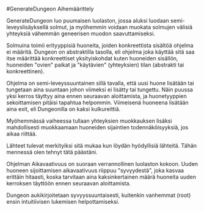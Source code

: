 #GenerateDungeon Aihemäärittely

GenerateDungeon luo puumaisen luolaston, jossa aluksi luodaan semi-leveyslisäyksellä solmut, ja myöhemmin voidaan muokata solmujen välisiä yhteyksiä vähemmän geneerisen muodon saavuttamiseksi.

Solmuina toimii erityyppisiä huoneita, joiden konkreettista sisältöä ohjelma ei määritä. Dungeon on abstraktilla tasolla, eli ohjelma joka käyttää sitä saa itse määrittää konkreettiset yksityiskohdat kuten huoneiden sisällön, huoneiden "ovien" paikat ja "käytävien" (yhteyksien) tilan (abstrakti tai konkreettinen).

Ohjelma on semi-leveyssuuntainen sillä tavalla, että uusi huone lisätään tai tungetaan aina suuntaan johon viimeksi ei lisätty tai tungettu.
Näin puussa yksi kerros täyttyy aina ennen seuraavan aloittamista, ja huonetyyppien sekoittamisen pitäisi tapahtua helpommin. Viimeisenä huoneena lisätään aina exit, eli Dungeonilla on kaksi kulkureittiä.

Myöhemmässä vaiheessa tullaan yhteyksien muokkauksen lisäksi mahdollisesti muokkaamaan huoneiden sijaintien todennäköisyyksiä, jos aikaa riittää.

Lähteet tulevat merkityiksi sitä mukaa kun löydän hyödyllisiä lähteitä. Tähän mennessä olen tehnyt tätä päästäni.

Ohjelman Aikavaativuus on suoraan verrannollinen luolaston kokoon. Uuden huoneen sijoittamisen aikavaativuus riippuu "syvyydestä", joka kasvaa erittäin hitaasti, koska tarvitaan aina kaksinkertainen määrä huoneita uuden kerroksen täyttöön ennen seuraavan aloittamista.

Dungeon aukikirjoitetaan syvyyssuuntaisesti, kuitenkin vanhemmat (root) ensin intuitiivisen lukemisen helpottamiseksi.
